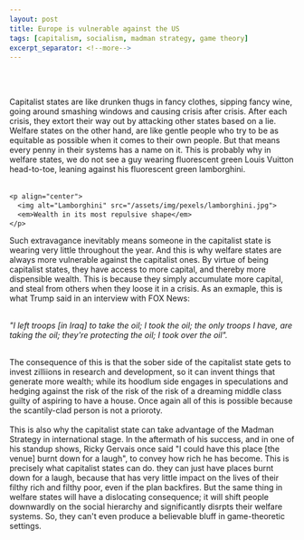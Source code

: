 ```yaml
---
layout: post
title: Europe is vulnerable against the US
tags: [capitalism, socialism, madman strategy, game theory]
excerpt_separator: <!--more-->
---
```




<br><br>

<div class="justificator">
    
  
  
  Capitalist states are like drunken thugs in fancy clothes, sipping fancy wine, going around smashing windows and causing crisis after crisis.
  After each crisis, they extort their way out by attacking other states based on a lie. <!--more-->
  Welfare states on the other hand, are like gentle people who try to be as equitable as possible when it comes to their own people. 
  But that means every penny in their systems has a name on it. This is probably why in welfare states, we do not see a guy wearing fluorescent green Louis Vuitton head-to-toe, leaning against his fluorescent green lamborghini.<br><br>
    
    <p align="center">
      <img alt="Lamborghini" src="/assets/img/pexels/lamborghini.jpg">
      <em>Wealth in its most repulsive shape</em>
    </p>

  Such extravagance inevitably means someone in the capitalist state is wearing very little throughout the year. 
  And this is why welfare states are always more vulnerable against the capitalist ones. 
  By virtue of being capitalist states, they have access to more capital, and thereby more dispensible wealth. 
  This is because they simply accumulate more capital, and steal from others when they loose it in a crisis. As an exmaple, this is what Trump said in an interview with FOX News: <br><br>
  
  <em>"I left troops [in Iraq] to take the oil; I took the oil; the only troops I have, are taking the oil; they're protecting the oil; I took over the oil".</em> <br><br>
  
  The consequence of this is that the sober side of the capitalist state gets to invest zilliions in research and development, so it can invent things that generate more wealth; while its hoodlum side engages in speculations and hedging against the risk of the risk of the risk of a dreaming middle class guilty of aspiring to have a house. Once again all of this is possible because the scantily-clad person is not a prioroty. <br><br>
  This is also why the capitalist state can take advantage of the Madman Strategy in international stage. 
  In the aftermath of his success, and in one of his standup shows, Ricky Gervais once said "I could have this place [the venue] burnt down for a laugh", to convey how rich he has become. 
  This is precisely what capitalist states can do. they can just have places burnt down for a laugh, because that has very little impact on the lives of their filthy rich and filthy poor, even if the plan backfires. But the same thing in welfare states will have a dislocating consequence; it will shift people downwardly on the social hierarchy and significantly disrpts their welfare systems. So, they can't even produce a believable bluff in game-theoretic settings. 
 
 
 </div>  


<br><br>
